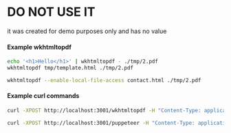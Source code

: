 # DO NOT USE IT
it was created for demo purposes only and has no value


#### Example wkhtmltopdf
```bash
echo '<h1>Hello</h1>' | wkhtmltopdf - ./tmp/2.pdf
wkhtmltopdf tmp/template.html ./tmp/2.pdf

wkhtmltopdf --enable-local-file-access contact.html ./tmp/2.pdf
```


#### Example curl commands
```bash
curl -XPOST http://localhost:3001/wkhtmltopdf -H "Content-Type: application/json" --output ./tmp/wkhtmltopdf.pdf

curl -XPOST http://localhost:3001/puppeteer -H "Content-Type: application/json" --output ./tmp/puppeteer.pdf
```